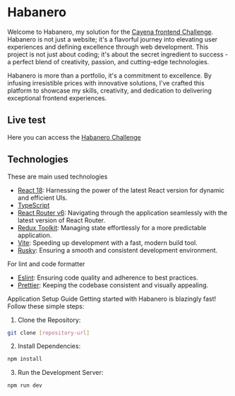 # Habanero

Welcome to Habanero, my solution for the [Cayena frontend Challenge](https://github.com/Poupachef/jobs/blob/master/frontend/frontend-developer.md). Habanero
is not just a website; it's a flavorful journey into elevating user experiences
and defining excellence through web development. This project is not just about
coding; it's about the secret ingredient to success - a perfect blend of
creativity, passion, and cutting-edge technologies.

Habanero is more than a portfolio, it's a commitment to excellence.
By infusing irresistible prices with innovative solutions, I've crafted this
platform to showcase my skills, creativity, and dedication to delivering
exceptional frontend experiences.

## Live test

Here you can access the [Habanero Challenge](https://habanero.vercel.app/)

## Technologies

These are main used technologies

-   [React 18](https://react.dev/): Harnessing the power of the latest React version for dynamic and efficient UIs.
-   [TypeScript](https://www.typescriptlang.org/)
-   [React Router v6](https://reactrouter.com/en/main): Navigating through the application seamlessly with the latest version of React Router.
-   [Redux Toolkit](https://redux-toolkit.js.org/): Managing state effortlessly for a more predictable application.
-   [Vite](https://vitejs.dev/guide/): Speeding up development with a fast, modern build tool.
-   [Rusky](https://github.com/ohbarye/rusky): Ensuring a smooth and consistent development environment.

For lint and code formatter

-   [Eslint](https://eslint.org/): Ensuring code quality and adherence to best practices.
-   [Prettier](https://prettier.io/): Keeping the codebase consistent and visually appealing.

Application Setup Guide
Getting started with Habanero is blazingly fast! Follow these simple steps:

1. Clone the Repository:

```bash
git clone [repository-url]
```

2. Install Dependencies:

```bash
npm install
```

3. Run the Development Server:

```bash
npm run dev
```
